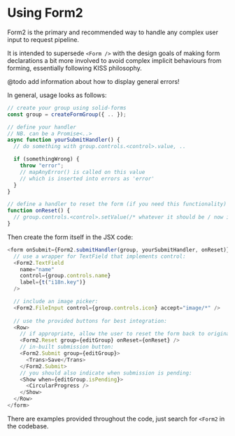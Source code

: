 # Using Form2

Form2 is the primary and recommended way to
handle any complex user input to request pipeline.

It is intended to supersede `<Form />` with the design goals of making form declarations a bit more involved to avoid complex implicit behaviours from forming, essentially following KISS philosophy.

@todo add information about how to display general errors!

In general, usage looks as follows:

```ts
// create your group using solid-forms
const group = createFormGroup({ .. });

// define your handler
// NB. can be a Promise<..>
async function yourSubmitHandler() {
  // do something with group.controls.<control>.value, ..

  if (somethingWrong) {
    throw "error";
    // mapAnyError() is called on this value
    // which is inserted into errors as 'error'
  }
}

// define a handler to reset the form (if you need this functionality)
function onReset() {
  // group.controls.<control>.setValue(/* whatever it should be / now is */)
}
```

Then create the form itself in the JSX code:

```ts
<form onSubmit={Form2.submitHandler(group, yourSubmitHandler, onReset)}>
  // use a wrapper for TextField that implements control:
  <Form2.TextField
    name="name"
    control={group.controls.name}
    label={t("i18n.key")}
  />

  // include an image picker:
  <Form2.FileInput control={group.controls.icon} accept="image/*" />
  
  // use the provided buttons for best integration:
  <Row>
    // if appropriate, allow the user to reset the form back to original state
    <Form2.Reset group={editGroup} onReset={onReset} />
    // in-built submission button:
    <Form2.Submit group={editGroup}>
      <Trans>Save</Trans>
    </Form2.Submit>
    // you should also indicate when submission is pending:
    <Show when={editGroup.isPending}>
      <CircularProgress />
    </Show>
  </Row>
</form>
```

There are examples provided throughout the code, just search for `<Form2` in the codebase.
